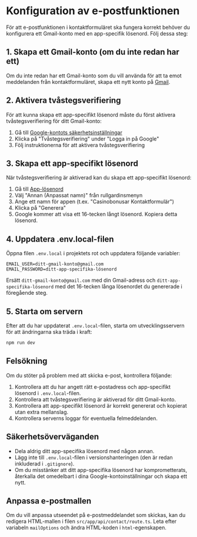 # Konfiguration av e-postfunktionen

För att e-postfunktionen i kontaktformuläret ska fungera korrekt behöver du konfigurera ett Gmail-konto med en app-specifik lösenord. Följ dessa steg:

## 1. Skapa ett Gmail-konto (om du inte redan har ett)

Om du inte redan har ett Gmail-konto som du vill använda för att ta emot meddelanden från kontaktformuläret, skapa ett nytt konto på [Gmail](https://mail.google.com).

## 2. Aktivera tvåstegsverifiering

För att kunna skapa ett app-specifikt lösenord måste du först aktivera tvåstegsverifiering för ditt Gmail-konto:

1. Gå till [Google-kontots säkerhetsinställningar](https://myaccount.google.com/security)
2. Klicka på "Tvåstegsverifiering" under "Logga in på Google"
3. Följ instruktionerna för att aktivera tvåstegsverifiering

## 3. Skapa ett app-specifikt lösenord

När tvåstegsverifiering är aktiverad kan du skapa ett app-specifikt lösenord:

1. Gå till [App-lösenord](https://myaccount.google.com/apppasswords)
2. Välj "Annan (Anpassat namn)" från rullgardinsmenyn
3. Ange ett namn för appen (t.ex. "Casinobonusar Kontaktformulär")
4. Klicka på "Generera"
5. Google kommer att visa ett 16-tecken långt lösenord. Kopiera detta lösenord.

## 4. Uppdatera .env.local-filen

Öppna filen `.env.local` i projektets rot och uppdatera följande variabler:

```
EMAIL_USER=ditt-gmail-konto@gmail.com
EMAIL_PASSWORD=ditt-app-specifika-lösenord
```

Ersätt `ditt-gmail-konto@gmail.com` med din Gmail-adress och `ditt-app-specifika-lösenord` med det 16-tecken långa lösenordet du genererade i föregående steg.

## 5. Starta om servern

Efter att du har uppdaterat `.env.local`-filen, starta om utvecklingsservern för att ändringarna ska träda i kraft:

```bash
npm run dev
```

## Felsökning

Om du stöter på problem med att skicka e-post, kontrollera följande:

1. Kontrollera att du har angett rätt e-postadress och app-specifikt lösenord i `.env.local`-filen.
2. Kontrollera att tvåstegsverifiering är aktiverad för ditt Gmail-konto.
3. Kontrollera att app-specifikt lösenord är korrekt genererat och kopierat utan extra mellanslag.
4. Kontrollera serverns loggar för eventuella felmeddelanden.

## Säkerhetsöverväganden

- Dela aldrig ditt app-specifika lösenord med någon annan.
- Lägg inte till `.env.local`-filen i versionshanteringen (den är redan inkluderad i `.gitignore`).
- Om du misstänker att ditt app-specifika lösenord har komprometterats, återkalla det omedelbart i dina Google-kontoinställningar och skapa ett nytt.

## Anpassa e-postmallen

Om du vill anpassa utseendet på e-postmeddelandet som skickas, kan du redigera HTML-mallen i filen `src/app/api/contact/route.ts`. Leta efter variabeln `mailOptions` och ändra HTML-koden i `html`-egenskapen. 